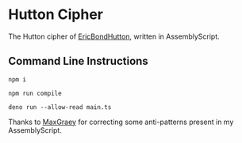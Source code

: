 # Hutton Cipher

The Hutton cipher of [EricBondHutton](https://old.reddit.com/user/ericbondhutton), written in AssemblyScript.

## Command Line Instructions

```
npm i
```

```
npm run compile
```

```
deno run --allow-read main.ts
```

Thanks to [MaxGraey](https://github.com/MaxGraey) for correcting some anti-patterns present in my AssemblyScript.